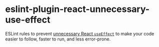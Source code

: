# eslint-plugin-react-unnecessary-use-effect

ESLint rules to prevent [unnecessary React `useEffect`](https://react.dev/learn/you-might-not-need-an-effect) to make your code easier to follow, faster to run, and less error-prone.
